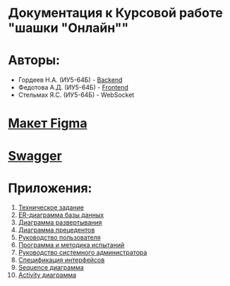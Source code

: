 # Документация к Курсовой работе "шашки "Онлайн""

# Авторы:

- Гордеев Н.А. (ИУ5-64Б) - [Backend](https://github.com/MarryP0ppins/checkers-backend)
- Федотова А.Д. (ИУ5-64Б) - [Frontend](https://github.com/MarryP0ppins/checkers-frontend)
- Стельмах Я.С. (ИУ5-64Б) - WebSocket

# [Макет Figma](https://www.figma.com/file/YjZWNZYTBbte1VBcSmNhb0/Checkers-with-MUI)

# [Swagger](./docs/Checkers%20API.yaml)

# Приложения:

1) [Техническое задание](./docs/%D0%9F%D1%80%D0%B8%D0%BB%D0%BE%D0%B6%D0%B5%D0%BD%D0%B8%D0%B5_1_%D0%A2%D0%97.docx)
2) [ER-диаграмма базы данных](./assets/%D0%9F%D1%80%D0%B8%D0%BB%D0%BE%D0%B6%D0%B5%D0%BD%D0%B8%D0%B5_2_ER-%D0%B4%D0%B8%D0%B0%D0%B3%D1%80%D0%B0%D0%BC%D0%BC%D0%B0.png)
3) [Диаграмма развертывания](./assets/%D0%9F%D1%80%D0%B8%D0%BB%D0%BE%D0%B6%D0%B5%D0%BD%D0%B8%D0%B5_3_%D0%94%D0%B8%D0%B0%D0%B3%D1%80%D0%B0%D0%BC%D0%BC%D0%B0_%D1%80%D0%B0%D0%B7%D0%B2%D0%B5%D1%80%D1%82%D1%8B%D0%B2%D0%B0%D0%BD%D0%B8%D1%8F.png)
4) [Диаграмма прецедентов](./assets/%D0%9F%D1%80%D0%B8%D0%BB%D0%BE%D0%B6%D0%B5%D0%BD%D0%B8%D0%B5_3_%D0%94%D0%B8%D0%B0%D0%B3%D1%80%D0%B0%D0%BC%D0%BC%D0%B0_%D1%80%D0%B0%D0%B7%D0%B2%D0%B5%D1%80%D1%82%D1%8B%D0%B2%D0%B0%D0%BD%D0%B8%D1%8F.png)
5) [Руководство пользователя]()
6) [Программа и методика испытаний]()
7) [Руководство системного администратора](./docs/%D0%9F%D1%80%D0%B8%D0%BB%D0%BE%D0%B6%D0%B5%D0%BD%D0%B8%D0%B5_7_%D0%A0%D1%83%D0%BA%D0%BA%D0%BE%D0%B2%D0%BE%D0%B4%D1%81%D1%82%D0%B2%D0%BE_%D1%81%D0%B8%D1%81%D1%82%D0%B5%D0%BC%D0%BD%D0%BE%D0%B3%D0%BE_%D0%B0%D0%B4%D0%BC%D0%B8%D0%BD%D0%B8%D1%81%D1%82%D1%80%D0%B0%D1%82%D0%BE%D1%80%D0%B0.docx)
8) [Спецификация интерфейсов](./docs/%D0%9F%D1%80%D0%B8%D0%BB%D0%BE%D0%B6%D0%B5%D0%BD%D0%B8%D0%B5_8_%D0%A1%D0%BF%D0%B5%D1%86%D0%B8%D1%84%D0%B8%D0%BA%D0%B0%D1%86%D0%B8%D1%8F_%D0%B8%D0%BD%D1%82%D0%B5%D1%80%D1%84%D0%B5%D0%B9%D1%81%D0%BE%D0%B2.docx)
9) [Sequence диаграмма]()
10) [Activity диаграмма]()